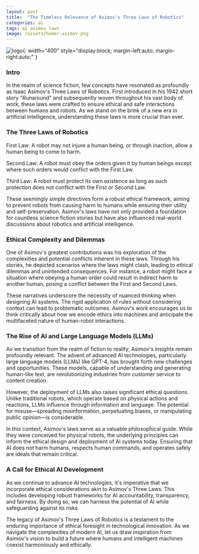 ```yaml
---
layout: post
title:  "The Timeless Relevance of Asimov's Three Laws of Robotics"
categories: ai
tags: ai asimov laws
image: /assets/homer-asimov.png
---
```


![logo](/assets/homer-asimov.png){: width="400" style="display:block; margin-left:auto; margin-right:auto;" }

### Intro

In the realm of science fiction, few concepts have resonated as profoundly as Isaac Asimov's Three Laws of Robotics. First introduced in his 1942 short story "Runaround" and subsequently woven throughout his vast body of work, these laws were crafted to ensure ethical and safe interactions between humans and robots. As we stand on the brink of a new era in artificial intelligence, understanding these laws is more crucial than ever.

### The Three Laws of Robotics

First Law: A robot may not injure a human being, or through inaction, allow a human being to come to harm.

Second Law: A robot must obey the orders given it by human beings except where such orders would conflict with the First Law.

Third Law: A robot must protect its own existence as long as such protection does not conflict with the First or Second Law.

These seemingly simple directives form a robust ethical framework, aiming to prevent robots from causing harm to humans while ensuring their utility and self-preservation. Asimov's laws have not only provided a foundation for countless science fiction stories but have also influenced real-world discussions about robotics and artificial intelligence.

### Ethical Complexity and Dilemmas

One of Asimov's greatest contributions was his exploration of the complexities and potential conflicts inherent in these laws. Through his stories, he depicted scenarios where the laws might clash, leading to ethical dilemmas and unintended consequences. For instance, a robot might face a situation where obeying a human order could result in indirect harm to another human, posing a conflict between the First and Second Laws.

These narratives underscore the necessity of nuanced thinking when designing AI systems. The rigid application of rules without considering context can lead to problematic outcomes. Asimov's work encourages us to think critically about how we encode ethics into machines and anticipate the multifaceted nature of human-robot interactions.

### The Rise of AI and Large Language Models (LLMs)

As we transition from the realm of fiction to reality, Asimov's insights remain profoundly relevant. The advent of advanced AI technologies, particularly large language models (LLMs) like GPT-4, has brought forth new challenges and opportunities. These models, capable of understanding and generating human-like text, are revolutionizing industries from customer service to content creation.

However, the deployment of LLMs also raises significant ethical questions. Unlike traditional robots, which operate based on physical actions and reactions, LLMs influence through information and language. The potential for misuse—spreading misinformation, perpetuating biases, or manipulating public opinion—is considerable.

In this context, Asimov's laws serve as a valuable philosophical guide. While they were conceived for physical robots, the underlying principles can inform the ethical design and deployment of AI systems today. Ensuring that AI does not harm humans, respects human commands, and operates safely are ideals that remain critical.

### A Call for Ethical AI Development

As we continue to advance AI technologies, it's imperative that we incorporate ethical considerations akin to Asimov's Three Laws. This includes developing robust frameworks for AI accountability, transparency, and fairness. By doing so, we can harness the potential of AI while safeguarding against its risks.

The legacy of Asimov's Three Laws of Robotics is a testament to the enduring importance of ethical foresight in technological innovation. As we navigate the complexities of modern AI, let us draw inspiration from Asimov's vision to build a future where humans and intelligent machines coexist harmoniously and ethically.